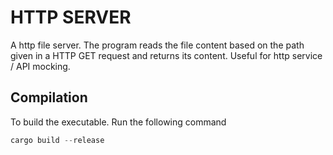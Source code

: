 # HTTP SERVER

A http file server. The program reads the file content based on the path given in a HTTP GET request and returns its content. Useful for http service / API mocking.

## Compilation

To build the executable. Run the following command

```rust
cargo build --release
```